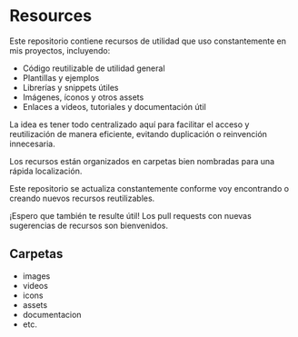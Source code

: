 # Resources
Este repositorio contiene recursos de utilidad que uso constantemente en mis proyectos, incluyendo:

- Código reutilizable de utilidad general 
- Plantillas y ejemplos 
- Librerías y snippets útiles  
- Imágenes, íconos y otros assets   
- Enlaces a videos, tutoriales y documentación útil

La idea es tener todo centralizado aquí para facilitar el acceso y reutilización de manera eficiente, evitando duplicación o reinvención innecesaria.   

Los recursos están organizados en carpetas bien nombradas para una rápida localización.

Este repositorio se actualiza constantemente conforme voy encontrando o creando nuevos recursos reutilizables.

¡Espero que también te resulte útil! Los pull requests con nuevas sugerencias de recursos son bienvenidos.

## Carpetas 

- images
- videos
- icons
- assets
- documentacion 
- etc.
